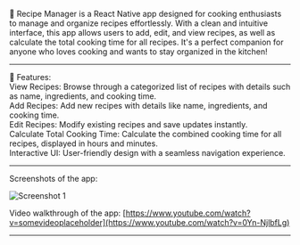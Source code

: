 🍴 Recipe Manager is a React Native app designed for cooking enthusiasts to manage and organize recipes effortlessly. With a clean and intuitive interface, this app allows users to add, edit, and view recipes, as well as calculate the total cooking time for all recipes. It's a perfect companion for anyone who loves cooking and wants to stay organized in the kitchen!

-----------
 
📱 Features: <br>
View Recipes: Browse through a categorized list of recipes with details such as name, ingredients, and cooking time.<br>
Add Recipes: Add new recipes with details like name, ingredients, and cooking time.<br>
Edit Recipes: Modify existing recipes and save updates instantly.<br>
Calculate Total Cooking Time: Calculate the combined cooking time for all recipes, displayed in hours and minutes.<br>
Interactive UI: User-friendly design with a seamless navigation experience.<br>
 
  
-----------
 
Screenshots of the app:
 
![Screenshot 1](./docs/placeholder.jpg)
 
Video walkthrough of the app:
[https://www.youtube.com/watch?v=somevideoplaceholder](https://www.youtube.com/watch?v=0Yn-NjlbfLg)
 
 
------------
